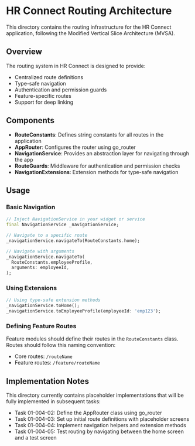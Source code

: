 # HR Connect Routing Architecture

This directory contains the routing infrastructure for the HR Connect application, following the Modified Vertical Slice Architecture (MVSA).

## Overview

The routing system in HR Connect is designed to provide:

- Centralized route definitions
- Type-safe navigation
- Authentication and permission guards
- Feature-specific routes
- Support for deep linking

## Components

- **RouteConstants**: Defines string constants for all routes in the application
- **AppRouter**: Configures the router using go_router
- **NavigationService**: Provides an abstraction layer for navigating through the app
- **RouteGuards**: Middleware for authentication and permission checks
- **NavigationExtensions**: Extension methods for type-safe navigation

## Usage

### Basic Navigation

```dart
// Inject NavigationService in your widget or service
final NavigationService _navigationService;

// Navigate to a specific route
_navigationService.navigateTo(RouteConstants.home);

// Navigate with arguments
_navigationService.navigateTo(
  RouteConstants.employeeProfile,
  arguments: employeeId,
);
```

### Using Extensions

```dart
// Using type-safe extension methods
_navigationService.toHome();
_navigationService.toEmployeeProfile(employeeId: 'emp123');
```

### Defining Feature Routes

Feature modules should define their routes in the `RouteConstants` class. Routes should follow this naming convention:

- Core routes: `/routeName`
- Feature routes: `/feature/routeName`

## Implementation Notes

This directory currently contains placeholder implementations that will be fully implemented in subsequent tasks:

- Task 01-004-02: Define the AppRouter class using go_router
- Task 01-004-03: Set up initial route definitions with placeholder screens
- Task 01-004-04: Implement navigation helpers and extension methods
- Task 01-004-05: Test routing by navigating between the home screen and a test screen 